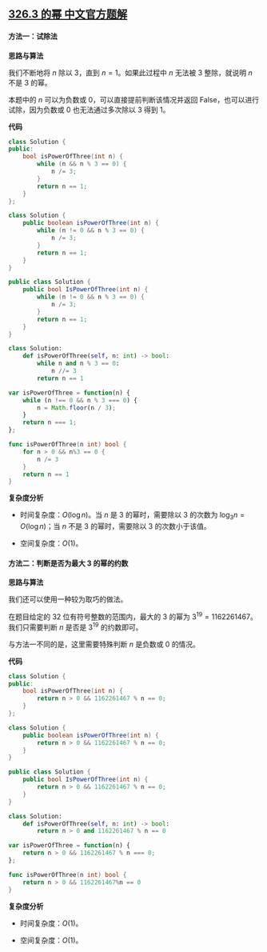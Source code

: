 ## [326.3 的幂 中文官方题解](https://leetcode.cn/problems/power-of-three/solutions/100000/3de-mi-by-leetcode-solution-hnap)

#### 方法一：试除法

**思路与算法**

我们不断地将 $n$ 除以 $3$，直到 $n=1$。如果此过程中 $n$ 无法被 $3$ 整除，就说明 $n$ 不是 $3$ 的幂。

本题中的 $n$ 可以为负数或 $0$，可以直接提前判断该情况并返回 $\text{False}$，也可以进行试除，因为负数或 $0$ 也无法通过多次除以 $3$ 得到 $1$。

**代码**

```C++ [sol1-C++]
class Solution {
public:
    bool isPowerOfThree(int n) {
        while (n && n % 3 == 0) {
            n /= 3;
        }
        return n == 1;
    }
};
```

```Java [sol1-Java]
class Solution {
    public boolean isPowerOfThree(int n) {
        while (n != 0 && n % 3 == 0) {
            n /= 3;
        }
        return n == 1;
    }
}
```

```C# [sol1-C#]
public class Solution {
    public bool IsPowerOfThree(int n) {
        while (n != 0 && n % 3 == 0) {
            n /= 3;
        }
        return n == 1;
    }
}
```

```Python [sol1-Python3]
class Solution:
    def isPowerOfThree(self, n: int) -> bool:
        while n and n % 3 == 0:
            n //= 3
        return n == 1
```

```JavaScript [sol1-JavaScript]
var isPowerOfThree = function(n) {
    while (n !== 0 && n % 3 === 0) {
        n = Math.floor(n / 3);
    }
    return n === 1;
};
```

```go [sol1-Golang]
func isPowerOfThree(n int) bool {
    for n > 0 && n%3 == 0 {
        n /= 3
    }
    return n == 1
}
```

**复杂度分析**

- 时间复杂度：$O(\log n)$。当 $n$ 是 $3$ 的幂时，需要除以 $3$ 的次数为 $\log_3 n = O(\log n)$；当 $n$ 不是 $3$ 的幂时，需要除以 $3$ 的次数小于该值。

- 空间复杂度：$O(1)$。

#### 方法二：判断是否为最大 $3$ 的幂的约数

**思路与算法**

我们还可以使用一种较为取巧的做法。

在题目给定的 $32$ 位有符号整数的范围内，最大的 $3$ 的幂为 $3^{19} = 1162261467$。我们只需要判断 $n$ 是否是 $3^{19}$ 的约数即可。

与方法一不同的是，这里需要特殊判断 $n$ 是负数或 $0$ 的情况。

**代码**

```C++ [sol2-C++]
class Solution {
public:
    bool isPowerOfThree(int n) {
        return n > 0 && 1162261467 % n == 0;
    }
};
```

```Java [sol2-Java]
class Solution {
    public boolean isPowerOfThree(int n) {
        return n > 0 && 1162261467 % n == 0;
    }
}
```

```C# [sol2-C#]
public class Solution {
    public bool IsPowerOfThree(int n) {
        return n > 0 && 1162261467 % n == 0;
    }
}
```

```Python [sol2-Python3]
class Solution:
    def isPowerOfThree(self, n: int) -> bool:
        return n > 0 and 1162261467 % n == 0
```

```JavaScript [sol2-JavaScript]
var isPowerOfThree = function(n) {
    return n > 0 && 1162261467 % n === 0;
};
```

```go [sol2-Golang]
func isPowerOfThree(n int) bool {
    return n > 0 && 1162261467%n == 0
}
```

**复杂度分析**

- 时间复杂度：$O(1)$。

- 空间复杂度：$O(1)$。